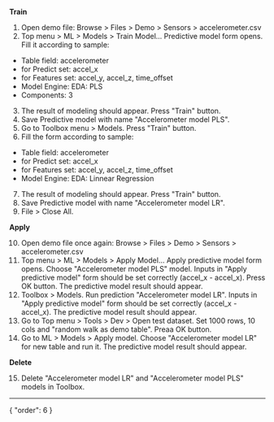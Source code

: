 **Train**

1. Open demo file: Browse > Files > Demo > Sensors > accelerometer.csv
2. Top menu > ML > Models > Train Model... Predictive model form opens. Fill it according to sample:

* Table field: accelerometer
* for Predict set: accel_x
* for Features set: accel_y, accel_z, time_offset
* Model Engine: EDA: PLS
* Components: 3

3. The result of modeling should appear. Press "Train" button.
4. Save Predictive model with name "Accelerometer model PLS".
5. Go to Toolbox menu > Models. Press "Train" button.
6. Fill the form according to sample:

* Table field: accelerometer
* for Predict set: accel_x
* for Features set: accel_y, accel_z, time_offset
* Model Engine: EDA: Linnear Regression

7. The result of modeling should appear. Press "Train" button. 
8. Save Predictive model with name "Accelerometer model LR".
9. File > Close All.

**Apply**

10. Open demo file once again: Browse > Files > Demo > Sensors > accelerometer.csv
11. Top menu > ML > Models > Apply Model... Apply predictive model form opens. Choose "Accelerometer model PLS" model. Inputs in "Apply predictive model" form should be set correctly (accel_x - accel_x). Press OK button. The predictive model result should appear.
12. Toolbox > Models. Run prediction "Accelerometer model LR". Inputs in "Apply predictive model" form should be set correctly (accel_x - accel_x). The predictive model result should appear.
13. Go to Top menu > Tools > Dev > Open test dataset. Set 1000 rows, 10 cols and "random walk as demo table". Preaa OK button. 
14. Go to ML > Models > Apply model. Choose "Accelerometer model LR" for new table and run it. The predictive model result should appear.

**Delete** 

15. Delete "Accelerometer model LR" and "Accelerometer model PLS" models in Toolbox. 

---
{
  "order": 6
}
